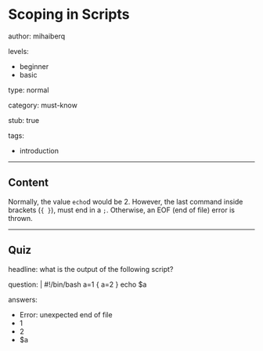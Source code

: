 # Scoping in Scripts
author: mihaiberq

levels:
  - beginner
  - basic

type: normal

category: must-know

stub: true

tags:
  - introduction

---
## Content

Normally, the value `echo`d would be 2. However, the last command inside brackets (`{ }`), must end in a `;`. Otherwise, an EOF (end of file) error is thrown. 

---
## Quiz

headline: what is the output of the following script?

question: |
  #!/bin/bash
  a=1
  { a=2 }
  echo $a

answers:
  - Error: unexpected end of file
  - 1
  - 2
  - $a

